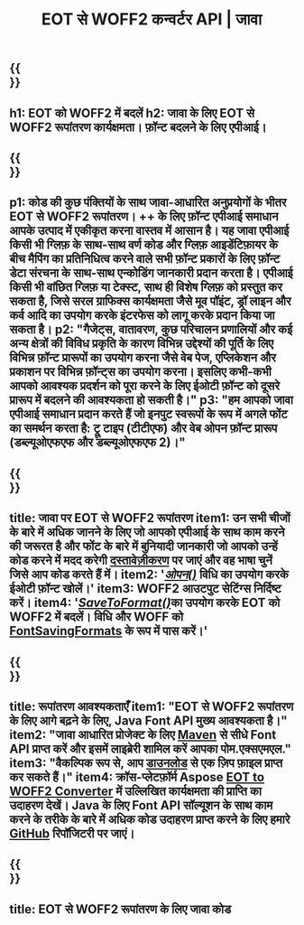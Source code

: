 ﻿---
translation: true
template: /_templates/conversion-child-java.md
title: EOT से WOFF2 कन्वर्टर API | जावा
description: विंडोज और लिनक्स पर जावा एपीआई का उपयोग करके ईओटी को WOFF2 में बदलें। इस मूल ईओटी को अपने स्वयं के समाधान में WOFF2 फ़ॉन्ट रूपांतरण कार्यक्षमता में एकीकृत करें।
keywords: eot to woff2 java api, eot2woff2 java solution, eot to woff2 java
url: /java/conversion/eot-to-woff2/
family: font
platformtag: java
feature: conversion
informat: EOT
outformat: WOFF2
otherformats: TTF WOFF
---

{{<section banner>}}
---
h1: EOT को WOFF2 में बदलें
h2: जावा के लिए EOT से WOFF2 रूपांतरण कार्यक्षमता। फ़ॉन्ट बदलने के लिए एपीआई।
---

{{<section overview>}}
---
p1: कोड की कुछ पंक्तियों के साथ जावा-आधारित अनुप्रयोगों के भीतर EOT से WOFF2 रूपांतरण। ++ के लिए फ़ॉन्ट एपीआई समाधान आपके उत्पाद में एकीकृत करना वास्तव में आसान है। यह जावा एपीआई किसी भी ग्लिफ़ के साथ-साथ वर्ण कोड और ग्लिफ़ आइडेंटिफ़ायर के बीच मैपिंग का प्रतिनिधित्व करने वाले सभी फ़ॉन्ट प्रकारों के लिए फ़ॉन्ट डेटा संरचना के साथ-साथ एन्कोडिंग जानकारी प्रदान करता है। एपीआई किसी भी वांछित ग्लिफ़ या टेक्स्ट, साथ ही विशेष ग्लिफ़ को प्रस्तुत कर सकता है, जिसे सरल ग्राफिक्स कार्यक्षमता जैसे मूव पॉइंट, ड्रॉ लाइन और कर्व आदि का उपयोग करके इंटरफेस को लागू करके प्रदान किया जा सकता है।
p2: "गैजेट्स, वातावरण, कुछ परिचालन प्रणालियों और कई अन्य क्षेत्रों की विविध प्रकृति के कारण विभिन्न उद्देश्यों की पूर्ति के लिए विभिन्न फ़ॉन्ट प्रारूपों का उपयोग करना जैसे वेब पेज, एप्लिकेशन और प्रकाशन पर विभिन्न फ़ॉन्ट्स का उपयोग करना। इसलिए कभी-कभी आपको आवश्यक प्रदर्शन को पूरा करने के लिए ईओटी फ़ॉन्ट को दूसरे प्रारूप में बदलने की आवश्यकता हो सकती है।"
p3: "हम आपको जावा एपीआई समाधान प्रदान करते हैं जो इनपुट स्वरूपों के रूप में अगले फोंट का समर्थन करता है: ट्रू टाइप (टीटीएफ) और वेब ओपन फ़ॉन्ट प्रारूप (डब्ल्यूओएफएफ और डब्ल्यूओएफएफ 2)।"
---

{{<section feature1>}}
---
title: जावा पर EOT से WOFF2 रूपांतरण
item1: उन सभी चीजों के बारे में अधिक जानने के लिए जो आपको एपीआई के साथ काम करने की जरूरत है और फोंट के बारे में बुनियादी जानकारी जो आपको उन्हें कोड करने में मदद करेगी [दस्तावेज़ीकरण](https://docs.aspose.com/font/) पर जाएं और वह भाषा चुनें जिसे आप कोड करते हैं में।
item2: '[*ओपन()*](https://reference.aspose.com/font/java/com.aspose.font/Font#open-com.aspose.font.FontDefinition-) विधि का उपयोग करके ईओटी फ़ॉन्ट खोलें।'
item3: WOFF2 आउटपुट सेटिंग्स निर्दिष्ट करें।
item4: '[*SaveToFormat()*](https://reference.aspose.com/font/java/com.aspose.font/Font#saveToFormat-java.io.OutputStream-com.aspose.font.FontSavingFormats-)का उपयोग करके EOT को WOFF2 में बदलें। विधि और WOFF को [FontSavingFormats](https://reference.aspose.com/font/java/com.aspose.font/FontSavingFormats) के रूप में पास करें।'
---

{{<section feature2>}}
---
title: रूपांतरण आवश्यकताएँ
item1: "EOT से WOFF2 रूपांतरण के लिए आगे बढ़ने के लिए, Java Font API मुख्य आवश्यकता है।"
item2: "जावा आधारित प्रोजेक्ट के लिए [Maven](https://repository.aspose.com/webapp/#/artifacts/browse/tree/General/repo/com/aspose/aspose-font) से सीधे Font API प्राप्त करें और इसमें लाइब्रेरी शामिल करें आपका पोम.एक्सएमएल."
item3: "वैकल्पिक रूप से, आप [डाउनलोड](https://downloads.aspose.com/font/java) से एक ज़िप फ़ाइल प्राप्त कर सकते हैं।"
item4: क्रॉस-प्लेटफ़ॉर्म Aspose [EOT to WOFF2 Converter](https://products.aspose.app/font/conversion/eot-to-woff2) में उल्लिखित कार्यक्षमता की प्राप्ति का उदाहरण देखें। Java के लिए Font API सॉल्यूशन के साथ काम करने के तरीके के बारे में अधिक कोड उदाहरण प्राप्त करने के लिए हमारे [GitHub](https://github.com/aspose-font/Aspose.Font-Documentation/tree/master/java-examples) रिपॉजिटरी पर जाएं।
---

{{<section codeexample>}}
---
title: EOT से WOFF2 रूपांतरण के लिए जावा कोड
---
